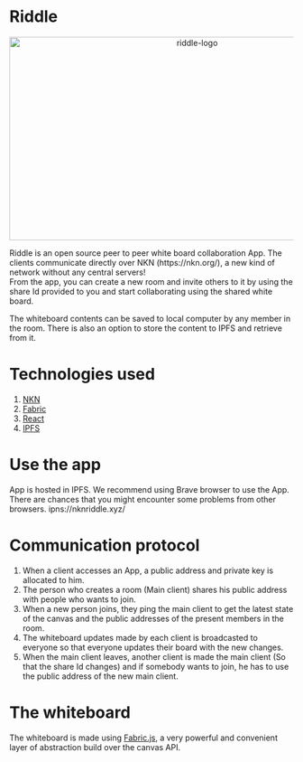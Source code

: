 # Riddle
<p align="center"><img width="650px" height="360px" src="https://i.ibb.co/0CYwLwN/Screenshot-2021-09-17-at-8-03-32-AM.png" alt="riddle-logo" /></p>
Riddle is an open source peer to peer white board collaboration App. The clients communicate directly over NKN (https://nkn.org/), a new kind of network without any central servers!
<br/>
From the app, you can create a new room and invite others to it by using the share Id provided to you and start collaborating using the shared white board.

The whiteboard contents can be saved to local computer by any member in the room. There is also an option to store the content to IPFS and retrieve from it.

# Technologies used
1. [NKN](https://nkn.org/)
2. [Fabric](http://fabricjs.com/)
3. [React](https://reactjs.org/)
4. [IPFS](ipfs.io/)

# Use the app
App is hosted in IPFS. We recommend using Brave browser to use the App. There are chances that you might encounter some problems from other browsers.
ipns://nknriddle.xyz/

# Communication protocol
1. When a client accesses an App, a public address and private key is allocated to him.
2. The person who creates a room (Main client) shares his public address with people who wants to join.
3. When a new person joins, they ping the main client to get the latest state of the canvas and the public addresses of the present members in the room.
4. The whiteboard updates made by each client is broadcasted to everyone so that everyone updates their board with the new changes.
5. When the main client leaves, another client is made the main client (So that the share Id changes) and if somebody wants to join, he has to use the public address of the new main client.

# The whiteboard
The whiteboard is made using [Fabric.js](http://fabricjs.com/), a very powerful and convenient layer of abstraction build over the canvas API.
